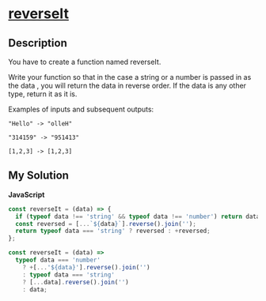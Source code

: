 # [reverseIt](https://www.codewars.com/kata/557a2c136b19113912000010)

## Description

You have to create a function named reverseIt.

Write your function so that in the case a string or a number is passed in as the data , you will return the data in reverse order. If the data is any other type, return it as it is.

Examples of inputs and subsequent outputs:

```
"Hello" -> "olleH"

"314159" -> "951413"

[1,2,3] -> [1,2,3]
```

## My Solution

**JavaScript**

```js
const reverseIt = (data) => {
  if (typeof data !== 'string' && typeof data !== 'number') return data;
  const reversed = [...`${data}`].reverse().join('');
  return typeof data === 'string' ? reversed : +reversed;
};
```

```js
const reverseIt = (data) =>
  typeof data === 'number'
    ? +[...'${data}'].reverse().join('')
    : typeof data === 'string'
    ? [...data].reverse().join('')
    : data;
```
